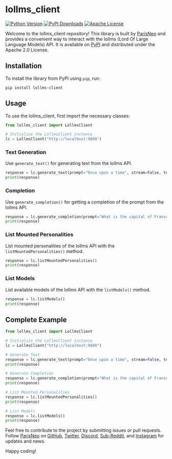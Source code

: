 # lollms_client

[![Python Version](https://img.shields.io/pypi/pyversions/lollms-client)](https://pypi.org/project/lollms-client/) [![PyPI Downloads](https://img.shields.io/pypi/dw/lollms-client)](https://pypi.org/project/lollms-client/) [![Apache License](https://img.shields.io/apachie/2.0)](https://www.apache.org/licenses/LICENSE-2.0)

Welcome to the lollms_client repository! This library is built by [ParisNeo](https://github.com/ParisNeo) and provides a convenient way to interact with the lollms (Lord Of Large Language Models) API. It is available on [PyPI](https://pypi.org/project/lollms-client/) and distributed under the Apache 2.0 License.

## Installation

To install the library from PyPI using `pip`, run:

```
pip install lollms-client
``` 

## Usage

To use the lollms_client, first import the necessary classes:

```python
from lollms_client import LollmsClient

# Initialize the LollmsClient instance
lc = LollmsClient("http://localhost:9600")
```

### Text Generation

Use `generate_text()` for generating text from the lollms API.

```python
response = lc.generate_text(prompt="Once upon a time", stream=False, temperature=0.5)
print(response)
```

### Completion

Use `generate_completion()` for getting a completion of the prompt from the lollms API.

```python
response = lc.generate_completion(prompt="What is the capital of France", stream=False, temperature=0.5)
print(response)
```

### List Mounted Personalities

List mounted personalities of the lollms API with the `listMountedPersonalities()` method.

```python
response = lc.listMountedPersonalities()
print(response)
```

### List Models

List available models of the lollms API with the `listModels()` method.

```python
response = lc.listModels()
print(response)
```

## Complete Example

```python
from lollms_client import LollmsClient

# Initialize the LollmsClient instance
lc = LollmsClient("http://localhost:9600")

# Generate Text
response = lc.generate_text(prompt="Once upon a time", stream=False, temperature=0.5)
print(response)

# Generate Completion
response = lc.generate_completion(prompt="What is the capital of France", stream=False, temperature=0.5)
print(response)

# List Mounted Personalities
response = lc.listMountedPersonalities()
print(response)

# List Models
response = lc.listModels()
print(response)
```

Feel free to contribute to the project by submitting issues or pull requests. Follow [ParisNeo](https://github.com/ParisNeo) on [GitHub](https://github.com/ParisNeo), [Twitter](https://twitter.com/ParisNeo_AI), [Discord](https://discord.gg/BDxacQmv), [Sub-Reddit](r/lollms), and [Instagram](https://www.instagram.com/spacenerduino/) for updates and news.

Happy coding!